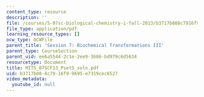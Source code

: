 ```yaml
---
content_type: resource
description: ''
file: /courses/5-07sc-biological-chemistry-i-fall-2013/b3717b088c7916f99695e7319cec6527_MIT5_07SCF13_Pset5_soln.pdf
file_type: application/pdf
learning_resource_types: []
ocw_type: OCWFile
parent_title: 'Session 7: Biochemical Transformations III'
parent_type: CourseSection
parent_uid: ee6a5544-2c1e-2ee9-3686-bd979c6d5634
resourcetype: Document
title: MIT5_07SCF13_Pset5_soln.pdf
uid: b3717b08-8c79-16f9-9695-e7319cec6527
video_metadata:
  youtube_id: null
---
```

